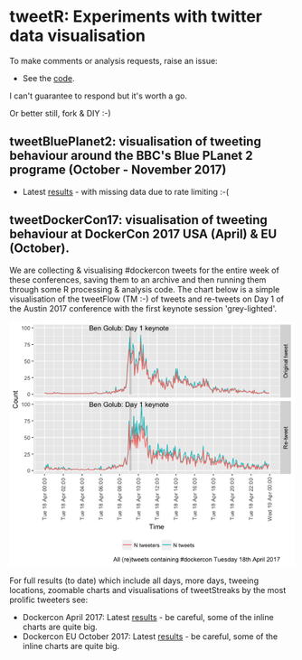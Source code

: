 # tweetR: Experiments with twitter data visualisation

To make comments or analysis requests, raise an issue: 
 
 * See the [code](https://github.com/dataknut/tweetR).
 
I can't guarantee to respond but it's worth a go.

Or better still, fork & DIY :-)

## tweetBluePlanet2: visualisation of tweeting behaviour around the BBC's Blue PLanet 2 programe (October - November 2017)

 * Latest [results](https://dataknut.github.io/tweetR/tweetRBluePlanet2_2017.html) - with missing data due to rate limiting :-(
 
## tweetDockerCon17: visualisation of tweeting behaviour at DockerCon 2017 USA (April) & EU (October).

We are collecting &amp; visualising #dockercon tweets for the entire week of these conferences, saving them to an archive and then running them through some R processing & analysis code. The chart below is a simple visualisation of the tweetFlow (TM :-) of tweets and re-tweets on Day 1 of the Austin 2017 conference with the first keynote session 'grey-lighted'.

![DockerCon Day 1 tweetFlow](day1.png)

For full results (to date) which include all days, more days, tweeing locations, zoomable charts and visualisations of tweetStreaks by the most prolific tweeters see:

 * Dockercon April 2017: Latest [results](https://dataknut.github.io/tweetDockerCon/tweetDockerCon.html) - be careful, some of the inline charts are quite big.
 * Dockercon EU October 2017: Latest [results](tweetDockerConEU_2017.html) - be careful, some of the inline charts are quite big.
 
